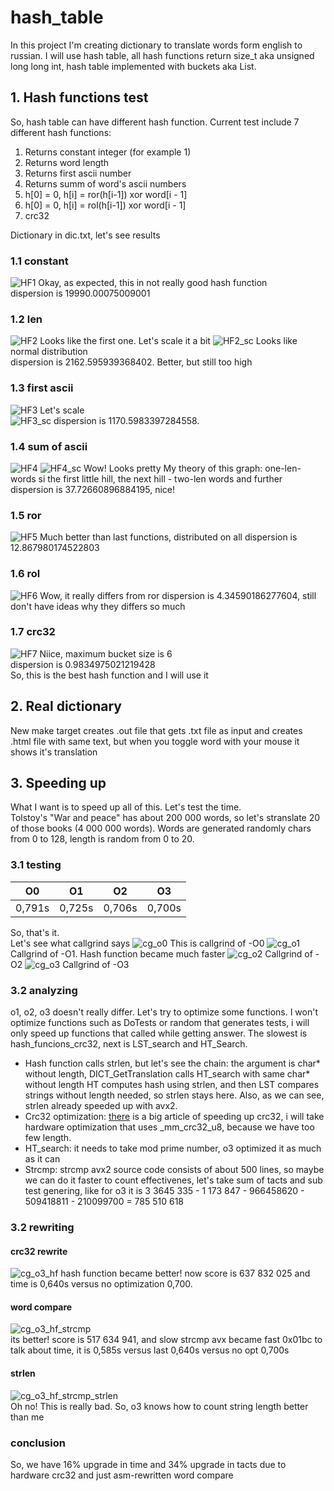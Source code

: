 # hash_table
In this project I'm creating dictionary to translate words form english to russian. I will use hash table, all hash functions return size_t aka unsigned long long int, hash table implemented with buckets aka List.
## 1. Hash functions test
So, hash table can have different hash function. Current test include 7 different hash functions:
1. Returns constant integer (for example 1)
2. Returns word length
3. Returns first ascii number
4. Returns summ of word's ascii numbers
5. h[0] = 0, h[i] = ror(h[i-1]) xor word[i - 1]
6. h[0] = 0, h[i] = rol(h[i-1]) xor word[i - 1]
7. crc32

Dictionary in dic.txt, let's see results
### 1.1 constant
![HF1](/graphs/HF_1_const.png)
Okay, as expected, this in not really good hash function   
dispersion is 19990.00075009001
### 1.2 len
![HF2](/graphs/HF_2_len.png)
Looks like the first one. Let's scale it a bit
![HF2_sc](/graphs/HF_2_len_scaled.png)
Looks like normal distribution   
dispersion is 2162.595939368402. Better, but still too high
### 1.3 first ascii
![HF3](/graphs/HF_3_first_ascii.png)
Let's scale   
![HF3_sc](/graphs/HF_3_first_ascii_scaled.png)
dispersion is 1170.5983397284558.   
### 1.4 sum of ascii
![HF4](/graphs/HF_4_sum_ascii.png)
![HF4_sc](/graphs/HF_4_sum_ascii_scaled.png)
Wow! Looks pretty
My theory of this graph: one-len-words si the first little hill, the next hill - two-len words and further   
dispersion is 37.72660896884195, nice!
### 1.5 ror
![HF5](/graphs/HF_5_ror.png)
Much better than last functions, distributed on all 
dispersion is 12.867980174522803
### 1.6 rol
![HF6](/graphs/HF_6_rol.png)
Wow, it really differs from ror
dispersion is 4.34590186277604, still don't have ideas why they differs so much
### 1.7 crc32
![HF7](/graphs/HF_7_crc32.png)
Niice, maximum bucket size is 6   
dispersion is 0.9834975021219428   
So, this is the best hash function and I will use it
## 2. Real dictionary
New make target creates .out file that gets .txt file as input and creates .html file with same text, but when you toggle word with your mouse it shows it's translation
## 3. Speeding up
What I want is to speed up all of this. Let's test the time.   
Tolstoy's "War and peace" has about 200 000 words, so let's stranslate 20 of those books (4 000 000 words). Words are generated randomly chars from 0 to 128, length is random from 0 to 20.
### 3.1 testing
| O0     | O1     | O2     | O3     |
| ------ | ------ | ------ | ------ |
| 0,791s | 0,725s | 0,706s | 0,700s |

So, that's it.   
Let's see what callgrind says
![cg_o0](/callgrind_results/cg_o0.png)
This is callgrind of -O0
![cg_o1](/callgrind_results/cg_o1.ng)
Callgrind of -O1. Hash function became much faster
![cg_o2](/callgrind_results/cg_o2.png)
Callgrind of -O2
![cg_o3](/callgrind_results/cg_o3.png)
Callgrind of -O3
### 3.2 analyzing
o1, o2, o3 doesn't really differ. Let's try to optimize some functions. I won't optimize functions such as DoTests or random that generates tests, i will only speed up functions that called while getting answer. The slowest is hash_funcions_crc32, next is LST_search and HT_Search.
* Hash function calls strlen, but let's see the chain: the argument is char* without length, DICT_GetTranslation calls HT_search with same char* without length HT computes hash using strlen, and then LST compares strings without length needed, so strlen stays here. Also, as we can see, strlen already speeded up with avx2.   
* Crc32 optimization: [there](https://github.com/komrad36/CRC) is a big article of speeding up crc32, i will take hardware optimization that uses _mm_crc32_u8, because we have too few length.
* HT_search: it needs to take mod prime number, o3 optimized it as much as it can
* Strcmp: strcmp avx2 source code consists of about 500 lines, so maybe we can do it faster
to count effectivenes, let's take sum of tacts and sub test genering, like for o3 it is 3 3645 335 - 1 173 847 - 966458620 - 509418811 - 210099700 = 785 510 618
### 3.2 rewriting
#### crc32 rewrite
![cg_o3_hf](/callgrind_results/cg_o3_hf.png)
hash function became better! now score is 637 832 025
and time is 0,640s versus no optimization 0,700.
#### word compare
![cg_o3_hf_strcmp](/callgrind_results/cg_o3_hf_strcmp.png)   
its better!
score is 517 634 941, and slow strcmp avx became fast 0x01bc
to talk about time, it is 0,585s versus last 0,640s versus no opt 0,700s
#### strlen
![cg_o3_hf_strcmp_strlen](/callgrind_results/cg_o3_hf_strcmp_strlen.png)   
Oh no! This is really bad. So, o3 knows how to count string length better than me
### conclusion 
So, we have 16% upgrade in time and 34% upgrade in tacts due to hardware crc32 and just asm-rewritten word compare

